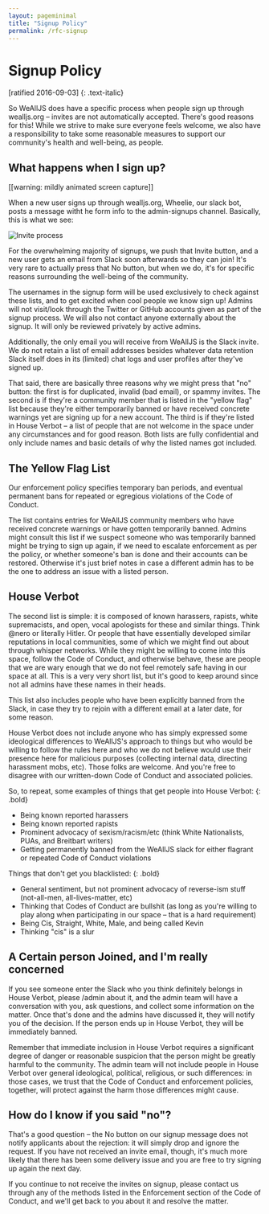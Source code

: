 ```yaml
---
layout: pageminimal
title: "Signup Policy"
permalink: /rfc-signup
---
```


# Signup Policy

[ratified 2016-09-03]
{: .text-italic}

So WeAllJS does have a specific process when people sign up through wealljs.org – invites are not automatically accepted. There's good reasons for this! While we strive to make sure everyone feels welcome, we also have a responsibility to take some reasonable measures to support our community's health and well-being, as people.

<div class="bordered-divider bordered-bottom"></div>

## What happens when I sign up?

[[warning: mildly animated screen capture]]

When a new user signs up through wealljs.org, Wheelie, our slack bot, posts a message witht he form info to the admin-signups channel. Basically, this is what we see:

![Invite process](https://files.slack.com/files-pri/T1WSA6TGQ-F1YH81UMN/invite-bot.gif)

For the overwhelming majority of signups, we push that Invite button, and a new user gets an email from Slack soon afterwards so they can join! It's very rare to actually press that No button, but when we do, it's for specific reasons surrounding the well-being of the community.

The usernames in the signup form will be used exclusively to check against these lists, and to get excited when cool people we know sign up! Admins will not visit/look through the Twitter or GitHub accounts given as part of the signup process. We will also not contact anyone externally about the signup. It will only be reviewed privately by active admins.

Additionally, the only email you will receive from WeAllJS is the Slack invite. We do not retain a list of email addresses besides whatever data retention Slack itself does in its (limited) chat logs and user profiles after they've signed up.

That said, there are basically three reasons why we might press that "no" button: the first is for duplicated, invalid (bad email), or spammy invites. The second is if they're a community member that is listed in the "yellow flag" list because they're either temporarily banned or have received concrete warnings yet are signing up for a new account. The third is if they're listed in House Verbot – a list of people that are not welcome in the space under any circumstances and for good reason. Both lists are fully confidential and only include names and basic details of why the listed names got included.

<div class="bordered-divider bordered-bottom"></div>

## The Yellow Flag List

Our enforcement policy specifies temporary ban periods, and eventual permanent bans for repeated or egregious violations of the Code of Conduct.

The list contains entries for WeAllJS community members who have received concrete warnings or have gotten temporarily banned. Admins might consult this list if we suspect someone who was temporarily banned might be trying to sign up again, if we need to escalate enforcement as per the policy, or whether someone's ban is done and their accounts can be restored. Otherwise it's just brief notes in case a different admin has to be the one to address an issue with a listed person.

<div class="bordered-divider bordered-bottom"></div>

## House Verbot

The second list is simple: it is composed of known harassers, rapists, white supremacists, and open, vocal apologists for these and similar things. Think @nero or literally Hitler. Or people that have essentially developed similar reputations in local communities, some of which we might find out about through whisper networks. While they might be willing to come into this space, follow the Code of Conduct, and otherwise behave, these are people that we are wary enough that we do not feel remotely safe having in our space at all. This is a very very short list, but it's good to keep around since not all admins have these names in their heads.

This list also includes people who have been explicitly banned from the Slack, in case they try to rejoin with a different email at a later date, for some reason.

House Verbot does not include anyone who has simply expressed some ideological differences to WeAllJS's approach to things but who would be willing to follow the rules here and who we do not believe would use their presence here for malicious purposes (collecting internal data, directing harassment mobs, etc). Those folks are welcome. And you're free to disagree with our written-down Code of Conduct and associated policies.

So, to repeat, some examples of things that get people into House Verbot:
{: .bold}

  * Being known reported harassers
  * Being known reported rapists
  * Prominent advocacy of sexism/racism/etc (think White Nationalists, PUAs, and Breitbart writers)
  * Getting permanently banned from the WeAllJS slack for either flagrant or repeated Code of Conduct violations

Things that don't get you blacklisted:
{: .bold}

  * General sentiment, but not prominent advocacy of reverse-ism stuff (not-all-men, all-lives-matter, etc)
  * Thinking that Codes of Conduct are bullshit (as long as you're willing to play along when participating in our space – that is a hard requirement)
  * Being Cis, Straight, White, Male, and being called Kevin
  * Thinking "cis" is a slur

<div class="bordered-divider bordered-bottom"></div>

## A Certain person Joined, and I'm really concerned

If you see someone enter the Slack who you think definitely belongs in House Verbot, please /admin about it, and the admin team will have a conversation with you, ask questions, and collect some information on the matter. Once that's done and the admins have discussed it, they will notify you of the decision. If the person ends up in House Verbot, they will be immediately banned.

Remember that immediate inclusion in House Verbot requires a significant degree of danger or reasonable suspicion that the person might be greatly harmful to the community. The admin team will not include people in House Verbot over general ideological, political, religious, or such differences: in those cases, we trust that the Code of Conduct and enforcement policies, together, will protect against the harm those differences might cause.

<div class="bordered-divider bordered-bottom"></div>

## How do I know if you said "no"?

That's a good question – the No button on our signup message does not notify applicants about the rejection: it will simply drop and ignore the request. If you have not received an invite email, though, it's much more likely that there has been some delivery issue and you are free to try signing up again the next day.

If you continue to not receive the invites on signup, please contact us through any of the methods listed in the Enforcement section of the Code of Conduct, and we'll get back to you about it and resolve the matter.
